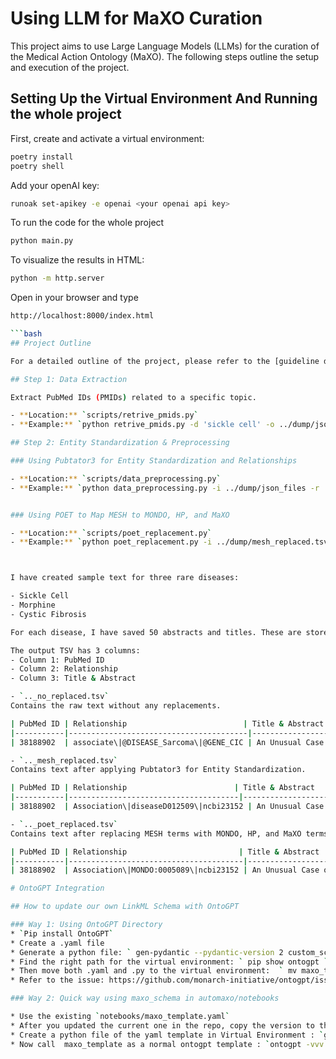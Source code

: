 
# Using LLM for MaXO Curation

This project aims to use Large Language Models (LLMs) for the curation of the Medical Action Ontology (MaXO). The following steps outline the setup and execution of the project.

## Setting Up the Virtual Environment And Running the whole project 

First, create and activate a virtual environment:

```bash
poetry install
poetry shell  
```

Add your openAI key:

```bash
runoak set-apikey -e openai <your openai api key>

```

To run the code for the whole project
```bash
python main.py
```


To visualize the results in HTML:

```bash
python -m http.server
```

Open in your browser and type 

```bash
http://localhost:8000/index.html

```bash
## Project Outline

For a detailed outline of the project, please refer to the [guideline document](https://docs.google.com/document/d/14KhrKmsPSCVISvcsCo_3I6n0FI5wjsgteeTe2nCVLGc/edit).

## Step 1: Data Extraction

Extract PubMed IDs (PMIDs) related to a specific topic.

- **Location:** `scripts/retrive_pmids.py`
- **Example:** `python retrive_pmids.py -d 'sickle cell' -o ../dump/json_files -m 200 -n 50`

## Step 2: Entity Standardization & Preprocessing

### Using Pubtator3 for Entity Standardization and Relationships 

- **Location:** `scripts/data_preprocessing.py`
- **Example:** `python data_preprocessing.py -i ../dump/json_files -r ../dump/mesh_replaced.tsv -n ../dump/no_replaced.tsv`


### Using POET to Map MESH to MONDO, HP, and MaXO

- **Location:** `scripts/poet_replacement.py`
- **Example:** `python poet_replacement.py -i ../dump/mesh_replaced.tsv -o ../dump/poet_replaced.tsv`



I have created sample text for three rare diseases:

- Sickle Cell
- Morphine
- Cystic Fibrosis

For each disease, I have saved 50 abstracts and titles. These are stored under the `/data` directory and are used throughout the various steps of the project:

The output TSV has 3 columns:
- Column 1: PubMed ID
- Column 2: Relationship
- Column 3: Title & Abstract

- `.._no_replaced.tsv`
Contains the raw text without any replacements.

| PubMed ID | Relationship                          | Title & Abstract                                                                 |
|-----------|----------------------------------------|----------------------------------------------------------------------------------|
| 38188902  | associate\|@DISEASE_Sarcoma\|@GENE_CIC | An Unusual Case of Hyperhemolysis Syndrome and Delayed Hemolytic Transfusion... |

- `.._mesh_replaced.tsv`
Contains text after applying Pubtator3 for Entity Standardization.

| PubMed ID | Relationship                        | Title & Abstract                                                              |
|-----------|--------------------------------------|-------------------------------------------------------------------------------|
| 38188902  | Association\|diseaseD012509\|ncbi23152 | An Unusual Case of diseaseD013577 and Delayed diseaseD006461 Transfusion... |

- `.._poet_replaced.tsv`
Contains text after replacing MESH terms with MONDO, HP, and MaXO terms.

| PubMed ID | Relationship                         | Title & Abstract                                                             |
|-----------|---------------------------------------|------------------------------------------------------------------------------|
| 38188902  | Association\|MONDO:0005089\|ncbi23152 | An Unusual Case of MONDO:0002254 and Delayed diseaseD006461 Transfusion... |

# OntoGPT Integration 

## How to update our own LinkML Schema with OntoGPT

### Way 1: Using OntoGPT Directory 
* `Pip install OntoGPT`
* Create a .yaml file 
* Generate a python file: ` gen-pydantic --pydantic-version 2 custom_schema.yaml > custom_schema.py`
* Find the right path for the virtual environment: ` pip show ontogpt `
* Then move both .yaml and .py to the virtual environment:  ` mv maxo_temp.py  /Users/niyone/Desktop/maxo/maxo_venv/lib/python3.9/site-packages/ontogpt/templates/ `
* Refer to the issue: https://github.com/monarch-initiative/ontogpt/issues/222

### Way 2: Quick way using maxo_schema in automaxo/notebooks

* Use the existing `notebooks/maxo_template.yaml`
* After you updated the current one in the repo, copy the version to the virtual environment (maxo_venv): ` cp maxo_template.yaml  /Users/niyone/Desktop/maxo/maxo_venv/lib/python3.9/site-packages/ontogpt/templates/ `
* Create a python file of the yaml template in Virtual Environment : `gen-pydantic --pydantic-version 2 /Users/niyone/Desktop/maxo/maxo_venv/lib/python3.9/site-packages/ontogpt/templates/maxo_template.yaml > /Users/niyone/Desktop/maxo/maxo_venv/lib/python3.9/site-packages/ontogpt/templates/maxo_template.py`
* Now call  maxo_template as a normal ontogpt template : `ontogpt -vvv extract -t maxo_template -i input.txt`




